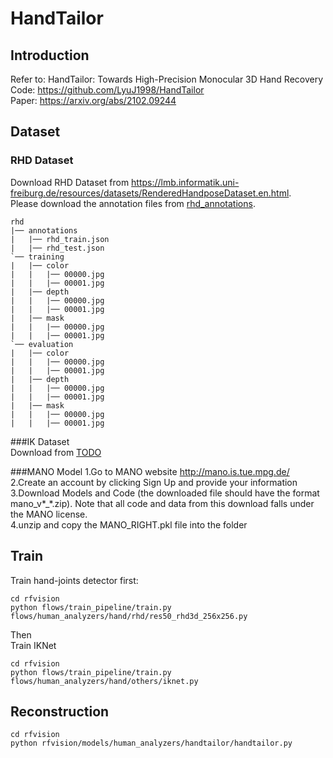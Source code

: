 # HandTailor

## Introduction
Refer to: HandTailor: Towards High-Precision Monocular 3D Hand Recovery  
Code: https://github.com/LyuJ1998/HandTailor  
Paper: https://arxiv.org/abs/2102.09244

## Dataset
### RHD Dataset
Download RHD Dataset from https://lmb.informatik.uni-freiburg.de/resources/datasets/RenderedHandposeDataset.en.html.  
Please download the annotation files from [rhd_annotations](https://download.openmmlab.com/mmpose/datasets/rhd_annotations.zip).
```
rhd
|── annotations
|   |── rhd_train.json
|   |── rhd_test.json
`── training
|   |── color
|   |   |── 00000.jpg
|   |   |── 00001.jpg
|   |── depth
|   |   |── 00000.jpg
|   |   |── 00001.jpg
|   |── mask
|   |   |── 00000.jpg
|   |   |── 00001.jpg
`── evaluation
|   |── color
|   |   |── 00000.jpg
|   |   |── 00001.jpg
|   |── depth
|   |   |── 00000.jpg
|   |   |── 00001.jpg
|   |── mask
|   |   |── 00000.jpg
|   |   |── 00001.jpg
```
###IK Dataset  
Download from [TODO]()

###MANO Model
1.Go to MANO website http://mano.is.tue.mpg.de/  
2.Create an account by clicking Sign Up and provide your information  
3.Download Models and Code (the downloaded file should have the format mano_v*_*.zip). Note that all code and data from this download falls under the MANO license.  
4.unzip and copy the MANO_RIGHT.pkl file into the folder 

## Train
Train hand-joints detector first:
```
cd rfvision
python flows/train_pipeline/train.py flows/human_analyzers/hand/rhd/res50_rhd3d_256x256.py
```

Then  
Train IKNet

```
cd rfvision
python flows/train_pipeline/train.py flows/human_analyzers/hand/others/iknet.py
```

## Reconstruction

```
cd rfvision
python rfvision/models/human_analyzers/handtailor/handtailor.py
```